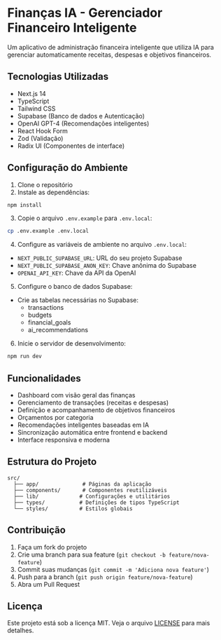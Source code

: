 # Finanças IA - Gerenciador Financeiro Inteligente

Um aplicativo de administração financeira inteligente que utiliza IA para gerenciar automaticamente receitas, despesas e objetivos financeiros.

## Tecnologias Utilizadas

- Next.js 14
- TypeScript
- Tailwind CSS
- Supabase (Banco de dados e Autenticação)
- OpenAI GPT-4 (Recomendações inteligentes)
- React Hook Form
- Zod (Validação)
- Radix UI (Componentes de interface)

## Configuração do Ambiente

1. Clone o repositório
2. Instale as dependências:
```bash
npm install
```

3. Copie o arquivo `.env.example` para `.env.local`:
```bash
cp .env.example .env.local
```

4. Configure as variáveis de ambiente no arquivo `.env.local`:
- `NEXT_PUBLIC_SUPABASE_URL`: URL do seu projeto Supabase
- `NEXT_PUBLIC_SUPABASE_ANON_KEY`: Chave anônima do Supabase
- `OPENAI_API_KEY`: Chave da API da OpenAI

5. Configure o banco de dados Supabase:
- Crie as tabelas necessárias no Supabase:
  - transactions
  - budgets
  - financial_goals
  - ai_recommendations

6. Inicie o servidor de desenvolvimento:
```bash
npm run dev
```

## Funcionalidades

- Dashboard com visão geral das finanças
- Gerenciamento de transações (receitas e despesas)
- Definição e acompanhamento de objetivos financeiros
- Orçamentos por categoria
- Recomendações inteligentes baseadas em IA
- Sincronização automática entre frontend e backend
- Interface responsiva e moderna

## Estrutura do Projeto

```
src/
  ├── app/              # Páginas da aplicação
  ├── components/       # Componentes reutilizáveis
  ├── lib/             # Configurações e utilitários
  ├── types/           # Definições de tipos TypeScript
  └── styles/          # Estilos globais
```

## Contribuição

1. Faça um fork do projeto
2. Crie uma branch para sua feature (`git checkout -b feature/nova-feature`)
3. Commit suas mudanças (`git commit -m 'Adiciona nova feature'`)
4. Push para a branch (`git push origin feature/nova-feature`)
5. Abra um Pull Request

## Licença

Este projeto está sob a licença MIT. Veja o arquivo [LICENSE](LICENSE) para mais detalhes. 
